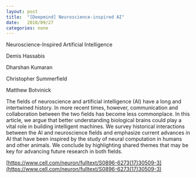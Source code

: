 ```yaml
---
layout: post
title:  "[Deepmind] Neuroscience-inspired AI"
date:   2018/09/27
categories: none
---
```






Neuroscience-Inspired Artificial Intelligence

Demis Hassabis

Dharshan Kumaran

Christopher Summerfield

Matthew Botvinick





The fields of neuroscience and artificial intelligence (AI) have a long and intertwined history. In more recent times, however, communication and collaboration between the two fields has become less commonplace. In this article, we argue that better understanding biological brains could play a vital role in building intelligent machines. We survey historical interactions between the AI and neuroscience fields and emphasize current advances in AI that have been inspired by the study of neural computation in humans and other animals. We conclude by highlighting shared themes that may be key for advancing future research in both fields.



[https://www.cell.com/neuron/fulltext/S0896-6273(17)30509-3](https://www.cell.com/neuron/fulltext/S0896-6273(17)30509-3)



 

